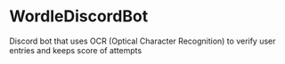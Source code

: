 # WordleDiscordBot
Discord bot that uses OCR (Optical Character Recognition) to verify user entries and keeps score of attempts
